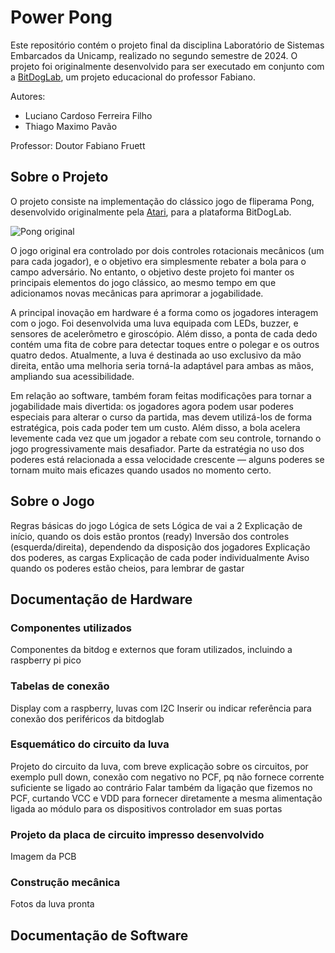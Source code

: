 # Power Pong

Este repositório contém o projeto final da disciplina Laboratório de Sistemas Embarcados da Unicamp, realizado no segundo semestre de 2024.
O projeto foi originalmente desenvolvido para ser executado em conjunto com a [BitDogLab](https://github.com/BitDogLab/BitDogLab), um projeto educacional do professor Fabiano.

Autores:

- Luciano Cardoso Ferreira Filho
- Thiago Maximo Pavão

Professor: Doutor Fabiano Fruett

## Sobre o Projeto

O projeto consiste na implementação do clássico jogo de fliperama Pong, desenvolvido originalmente pela [Atari](https://pt.wikipedia.org/wiki/Pong), para a plataforma BitDogLab.

![Pong original](https://github.com/user-attachments/assets/ebbd3af1-7076-4723-a534-e733d2d77743)

O jogo original era controlado por dois controles rotacionais mecânicos (um para cada jogador), e o objetivo era simplesmente rebater a bola para o campo adversário.
No entanto, o objetivo deste projeto foi manter os principais elementos do jogo clássico, ao mesmo tempo em que adicionamos novas mecânicas para aprimorar a jogabilidade.

A principal inovação em hardware é a forma como os jogadores interagem com o jogo. Foi desenvolvida uma luva equipada com LEDs, buzzer, e sensores de acelerômetro e giroscópio.
Além disso, a ponta de cada dedo contém uma fita de cobre para detectar toques entre o polegar e os outros quatro dedos. Atualmente, a luva é destinada ao uso exclusivo da mão
direita, então uma melhoria seria torná-la adaptável para ambas as mãos, ampliando sua acessibilidade.

Em relação ao software, também foram feitas modificações para tornar a jogabilidade mais divertida: os jogadores agora podem usar poderes especiais para alterar o curso da partida,
mas devem utilizá-los de forma estratégica, pois cada poder tem um custo. Além disso, a bola acelera levemente cada vez que um jogador a rebate com seu controle,
tornando o jogo progressivamente mais desafiador. Parte da estratégia no uso dos poderes está relacionada a essa velocidade crescente — alguns poderes se tornam muito mais
eficazes quando usados no momento certo.

## Sobre o Jogo

Regras básicas do jogo
Lógica de sets
Lógica de vai a 2
Explicação de início, quando os dois estão prontos (ready)
Inversão dos controles (esquerda/direita), dependendo da disposição dos jogadores
Explicação dos poderes, as cargas
Explicação de cada poder individualmente
Aviso quando os poderes estão cheios, para lembrar de gastar 

## Documentação de Hardware

### Componentes utilizados

Componentes da bitdog e externos que foram utilizados, incluindo a raspberry pi pico

### Tabelas de conexão

Display com a raspberry, luvas com I2C
Inserir ou indicar referência para conexão dos periféricos da bitdoglab

### Esquemático do circuito da luva

Projeto do circuito da luva, com breve explicação sobre os circuitos, por exemplo pull down, conexão com negativo no PCF, pq não fornece corrente suficiente se ligado ao contrário
Falar também da ligação que fizemos no PCF, curtando VCC e VDD para fornecer diretamente a mesma alimentação ligada ao módulo para os dispositivos controlador em suas portas

### Projeto da placa de circuito impresso desenvolvido

Imagem da PCB

### Construção mecânica

Fotos da luva pronta

## Documentação de Software



